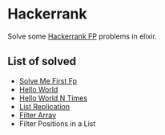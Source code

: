 # Hackerrank

Solve some [Hackerrank FP](https://www.hackerrank.com/domains/fp) problems in elixir.

## List of solved

* [Solve Me First Fp](https://www.hackerrank.com/challenges/fp-solve-me-first/problem)
* [Hello World](https://www.hackerrank.com/challenges/fp-hello-world/problem)
* [Hello World N Times](https://www.hackerrank.com/challenges/fp-hello-world-n-times/problem)
* [List Replication](https://www.hackerrank.com/challenges/fp-list-replication/problem)
* [Filter Array](https://www.hackerrank.com/challenges/fp-filter-array/problem)
* Filter Positions in a List
